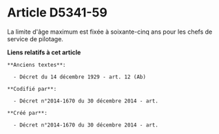 # Article D5341-59

La limite d'âge maximum est fixée à soixante-cinq ans pour les chefs de service de pilotage.

**Liens relatifs à cet article**

	**Anciens textes**:

	  - Décret du 14 décembre 1929 - art. 12 (Ab)

	**Codifié par**:

	  - Décret n°2014-1670 du 30 décembre 2014 - art.

	**Créé par**:

	  - Décret n°2014-1670 du 30 décembre 2014 - art.
